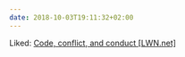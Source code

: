 ```yaml
---
date: 2018-10-03T19:11:32+02:00
---
```


Liked: [Code, conflict, and conduct [LWN.net]](https://lwn.net/Articles/765108/)
